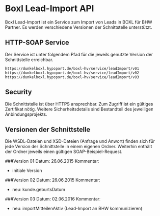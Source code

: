 # Boxl Lead-Import API

Boxl Lead-Import ist ein Service zum Import von Leads in BOXL für BHW Partner.
Es werden verschiedene Versionen der Schnittstelle unterstützt.

## HTTP-SOAP Service
Der Service ist unter folgendem Pfad für die jeweils genutzte Version der Schnittstelle erreichbar.
```
https://dunkelboxl.hypoport.de/boxl-hv/service/leadImport/v01
https://dunkelboxl.hypoport.de/boxl-hv/service/leadImport/v02
https://dunkelboxl.hypoport.de/boxl-hv/service/leadImport/v03
```
## Security
Die Schnittstelle ist über HTTPS ansprechbar. Zum Zugriff ist ein gültiges Zertifikat nötig.
Weitere Sicherheitsdetails sind Bestandteil des jeweiligen Anbindungsprojekts.

## Versionen der Schnittstelle
Die WSDL-Dateien und XSD-Dateien (Anfrage und Anwort) finden sich für jede Version der Schnittstelle in einem eigenen Ordner.
Weiterhin enthält der Ordner jeweils einen gültigen SOAP-Beispiel-Request.

###Version 01
Datum: 26.06.2015
Kommentar:
- initiale Version

###Version 02
Datum: 26.06.2015
Kommentar:
- neu: kunde.geburtsDatum

###Version 03
Datum: 02.06.2016
Kommentar:
- neu: importMitteilenAktiv (Lead-Import an BHW kommunizieren)

